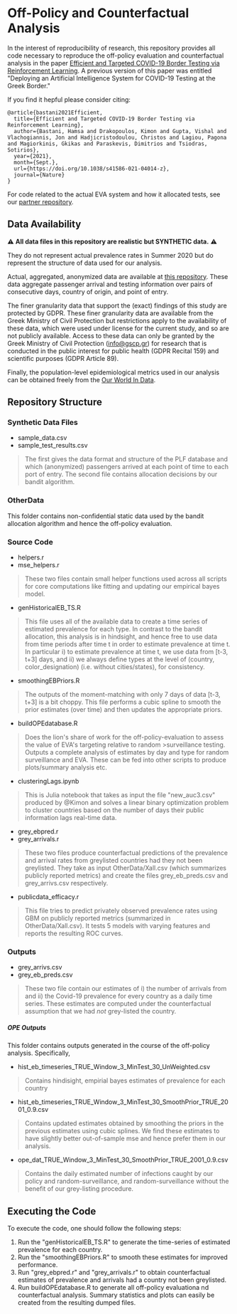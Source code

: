 # Off-Policy and Counterfactual Analysis

In the interest of reproducibility of research, this repository provides all code necessary to reproduce the off-policy evaluation and counterfactual analysis in the paper [Efficient and Targeted COVID-19 Border Testing via Reinforcement Learning](https://www.nature.com/articles/s41586-021-04014-z).  A previous version of this paper was entitled "Deploying an Artificial Intelligence System for COVID-19 Testing at the Greek Border."  



If you find it hepful please consider citing:
```
@article{bastani2021Efficient,
  title={Efficient and Targeted COVID-19 Border Testing via Reinforcement Learning},
  author={Bastani, Hamsa and Drakopoulos, Kimon and Gupta, Vishal and Vlachogiannis, Jon and Hadjicristodoulou, Christos and Lagiou, Pagona and Magiorkinis, Gkikas and Paraskevis, Dimitrios and Tsiodras, Sotirios}, 
  year={2021},
  month={Sept.},
  url={https://doi.org/10.1038/s41586-021-04014-z}, 
  journal={Nature}
}
```

For code related to the actual EVA system and how it allocated tests, see our [partner repository](https://github.com/vgupta1/EvaTargetedCovid19Testing).

## Data Availability

:warning: **All data files in this repository are realistic but SYNTHETIC data.** :warning: 

They do not represent actual prevalence rates in Summer 2020 but do represent the structure of data used for our analysis.  

Actual, aggregated, anonymized data are available at [this repository](https://github.com/kimondr/EVA_Public_Data). These data aggregate
passenger arrival and testing information over pairs of consecutive days, country of origin, and point of entry. 

The finer granularity data that support the (exact) findings of this study are protected by GDPR. These finer granularity data are available from the Greek Ministry of Civil Protection but restrictions apply to the availability of these data, which were used under license for the current study, and so are not publicly available. Access to these data can only be granted by the Greek Ministry of Civil Protection (info@gscp.gr) for research that is conducted in the public interest for public health (GDPR Recital 159) and scientific purposes (GDPR Article 89). 

Finally, the population-level epidemiological metrics used in our analysis can be obtained freely from the [Our World In Data](https://github.com/owid/covid-19-data/tree/master/public/data).


## Repository Structure
### Synthetic Data Files
* sample_data.csv
* sample_test_results.csv
>The first gives the data format and structure of the PLF database and which (anonymized) passengers arrived at each point of time to each port of entry.  The second file contains allocation decisions by our bandit algorithm.

### OtherData
This folder contains non-confidential static data used by the bandit allocation algorithm and hence the off-policy evaluation.

### Source Code
* helpers.r
* mse_helpers.r
>These two files contain small helper functions used across all scripts for core computations like fitting and updating our empirical bayes model.

* genHistoricalEB_TS.R
>This file uses all of the available data to create a time series of estimated prevalence for each type.  In contrast to the bandit allocation, this analysis is in hindsight, and hence free to use data from time periods after time t in order to estimate prevalence at time t.  In particular i) to estimate prevalence at time t, we use data from [t-3, t+3] days, and ii) we always define types at the level of (country, color_designation) (i.e. without cities/states), for consistency.  

* smoothingEBPriors.R
>The outputs of the moment-matching with only 7 days of data [t-3, t+3] is a bit choppy.  This file performs a cubic spline to smooth the prior estimates (over time) and then updates the appropriate priors.  

* buildOPEdatabase.R
>Does the lion's share of work for the off-policy-evaluation to assess the value of EVA's targeting relative to random >surveillance testing.  Outputs a complete analysis of estimates by day and type for random surveillance and EVA.  These can be fed into other scripts to produce plots/summary analysis etc.  

* clusteringLags.ipynb
>This is Julia notebook that takes as input the file "new_auc3.csv" produced by @Kimon and solves a linear binary optimization problem to cluster countries based on the number of days their public information lags real-time data. 

* grey_ebpred.r
* grey_arrivals.r
> These two files produce counterfactual predictions of the prevalence and arrival rates from greylisted countries had they not been greylisted. They take as input OtherData/Xall.csv (which summarizes publicly reported metrics) and create the files grey_eb_preds.csv and grey_arrivs.csv respectively.

* publicdata_efficacy.r
> This file tries to predict privately observed prevalence rates using GBM on publicly reported metrics (summarized in OtherData/Xall.csv). It tests 5 models with varying features and reports the resulting ROC curves.


### Outputs

* grey_arrivs.csv
* grey_eb_preds.csv
>These two file contain our estimates of i) the number of arrivals from and ii) the Covid-19 prevalence for every country as a daily time series.  These estimates are computed under the counterfactual assumption that we had *not* grey-listed the country. 

##### OPE Outputs 
This folder contains outputs generated in the course of the off-policy analysis. Specifically,  
* hist_eb_timeseries_TRUE_Window_3_MinTest_30_UnWeighted.csv
> Contains hindisight, empirial bayes estimates of prevalence for each country

* hist_eb_timeseries_TRUE_Window_3_MinTest_30_SmoothPrior_TRUE_2001_0.9.csv
> Contains updated estimates obtained by smoothing the priors in the previous estimates using cubic splines.  We find these estimates to have slightly better out-of-sample mse and hence prefer them in our analysis.

* ope_dat_TRUE_Window_3_MinTest_30_SmoothPrior_TRUE_2001_0.9.csv
> Contains the daily estimated number of infections caught by our policy and random-surveillance, and random-surveillance without the benefit of our grey-listing procedure. 


## Executing the Code
To execute the code, one should follow the following steps:
1. Run the "genHistoricalEB_TS.R" to generate the time-series of estimated prevalence for each country. 
2. Run the "smoothingEBPriors.R" to smooth these estimates for improved performance.
3. Run "grey_ebpred.r" and "grey_arrivals.r" to obtain counterfactual estimates of prevalence and arrivals had a country not been greylisted.
4. Run buildOPEdatabase.R to generate all off-policy evaluationa nd counterfactual analysis.  Summary statistics and plots can easily be created from the resulting dumped files.  

